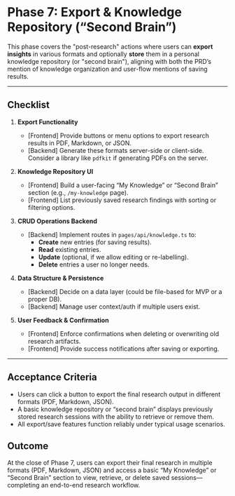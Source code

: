 # Phase 7: Export & Knowledge Repository (“Second Brain”)

This phase covers the "post-research" actions where users can **export insights** in various formats and optionally **store** them in a personal knowledge repository (or "second brain"), aligning with both the PRD’s mention of knowledge organization and user-flow mentions of saving results.

---

## Checklist

1. **Export Functionality**
   - [Frontend] Provide buttons or menu options to export research results in PDF, Markdown, or JSON.
   - [Backend] Generate these formats server-side or client-side. Consider a library like `pdfkit` if generating PDFs on the server.

2. **Knowledge Repository UI**
   - [Frontend] Build a user-facing “My Knowledge” or “Second Brain” section (e.g., `/my-knowledge` page).
   - [Frontend] List previously saved research findings with sorting or filtering options.

3. **CRUD Operations Backend**
   - [Backend] Implement routes in `pages/api/knowledge.ts` to:
     - **Create** new entries (for saving results).
     - **Read** existing entries.
     - **Update** (optional, if we allow editing or re-labelling).
     - **Delete** entries a user no longer needs.

4. **Data Structure & Persistence**
   - [Backend] Decide on a data layer (could be file-based for MVP or a proper DB).
   - [Backend] Manage user context/auth if multiple users exist.

5. **User Feedback & Confirmation**
   - [Frontend] Enforce confirmations when deleting or overwriting old research artifacts.
   - [Frontend] Provide success notifications after saving or exporting.

---

## Acceptance Criteria
- Users can click a button to export the final research output in different formats (PDF, Markdown, JSON).
- A basic knowledge repository or “second brain” displays previously stored research sessions with the ability to retrieve or remove them.
- All export/save features function reliably under typical usage scenarios.

## Outcome
At the close of Phase 7, users can export their final research in multiple formats (PDF, Markdown, JSON) and access a basic “My Knowledge” or “Second Brain” section to view, retrieve, or delete saved sessions—completing an end-to-end research workflow.
